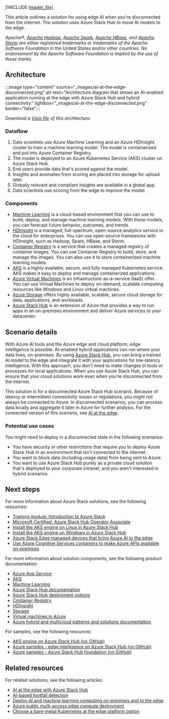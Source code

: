 [!INCLUDE [header_file](../../../includes/sol-idea-header.md)]

This article outlines a solution for using edge AI when you're disconnected from the internet. The solution uses Azure Stack Hub to move AI models to the edge.

*Apache®, [Apache Hadoop](https://hadoop.apache.org), [Apache Spark](http://spark.apache.org), [Apache HBase](http://hbase.apache.org), and [Apache Storm](https://storm.apache.org) are either registered trademarks or trademarks of the Apache Software Foundation in the United States and/or other countries. No endorsement by the Apache Software Foundation is implied by the use of these marks.*

## Architecture

:::image type="content" source="_images/ai-at-the-edge-disconnected.png" alt-text="Architecture diagram that shows an AI-enabled application running at the edge with Azure Stack Hub and hybrid connectivity." lightbox="_images/ai-at-the-edge-disconnected.png" border="false":::

*Download a [Visio file](https://arch-center.azureedge.net/ai-at-the-edge-disconnected.vsdx) of this architecture.*

### Dataflow

1. Data scientists use Azure Machine Learning and an Azure HDInsight cluster to train a machine learning model. The model is containerized and put into Azure Container Registry.
1. The model is deployed to an Azure Kubernetes Service (AKS) cluster on Azure Stack Hub.
1. End users provide data that's scored against the model.
1. Insights and anomalies from scoring are placed into storage for upload later.
1. Globally relevant and compliant insights are available in a global app.
1. Data scientists use scoring from the edge to improve the model.

### Components

* [Machine Learning](https://azure.microsoft.com/services/machine-learning) is a cloud-based environment that you can use to build, deploy, and manage machine learning models. With these models, you can forecast future behavior, outcomes, and trends.
* [HDInsight](https://azure.microsoft.com/services/hdinsight) is a managed, full-spectrum, open-source analytics service in the cloud for enterprises. You can use open-source frameworks with HDInsight, such as Hadoop, Spark, HBase, and Storm.
* [Container Registry](https://azure.microsoft.com/services/container-registry) is a service that creates a managed registry of container images. You can use Container Registry to build, store, and manage the images. You can also use it to store containerized machine learning models.
* [AKS](https://azure.microsoft.com/services/kubernetes-service) is a highly available, secure, and fully managed Kubernetes service. AKS makes it easy to deploy and manage containerized applications.
* [Azure Virtual Machines](https://azure.microsoft.com/services/virtual-machines) is an infrastructure-as-a-service (IaaS) offer. You can use Virtual Machines to deploy on-demand, scalable computing resources like Windows and Linux virtual machines.
* [Azure Storage](https://azure.microsoft.com/services/storage) offers highly available, scalable, secure cloud storage for data, applications, and workloads.
* [Azure Stack Hub](https://azure.microsoft.com/products/azure-stack) is an extension of Azure that provides a way to run apps in an on-premises environment and deliver Azure services to your datacenter.

## Scenario details

With Azure AI tools and the Azure edge and cloud platform, edge intelligence is possible. AI-enabled hybrid applications can run where your data lives, on-premises. By using [Azure Stack Hub](/azure-stack/operator/azure-stack-overview), you can bring a trained AI model to the edge and integrate it with your applications for low-latency intelligence. With this approach, you don't need to make changes in tools or processes for local applications. When you use Azure Stack Hub, you can ensure that your cloud solutions work even when you're disconnected from the internet.

This solution is for a disconnected Azure Stack Hub scenario. Because of latency or intermittent connectivity issues or regulations, you might not always be connected to Azure. In disconnected scenarios, you can process data locally and aggregate it later in Azure for further analysis. For the connected version of this scenario, see [AI at the edge](./ai-at-the-edge.yml).

### Potential use cases

You might need to deploy in a disconnected state in the following scenarios:

* You have security or other restrictions that require you to deploy Azure Stack Hub in an environment that isn't connected to the internet.
* You want to block data (including usage data) from being sent to Azure.
* You want to use Azure Stack Hub purely as a private cloud solution that's deployed to your corporate intranet, and you aren't interested in hybrid scenarios.

## Next steps

For more information about Azure Stack solutions, see the following resources:

* [Training module: Introduction to Azure Stack](/training/modules/intro-to-azure-stack)
* [Microsoft Certified: Azure Stack Hub Operator Associate](/certifications/azure-stack-hub-operator)
* [Install the AKS engine on Linux in Azure Stack Hub](/azure-stack/user/azure-stack-kubernetes-aks-engine-deploy-linux)
* [Install the AKS engine on Windows in Azure Stack Hub](/azure-stack/user/azure-stack-kubernetes-aks-engine-deploy-windows)
* [Azure Stack Edge managed devices that bring Azure AI to the edge](https://azure.microsoft.com/products/azure-stack/edge/#devices)
* [Use Azure Cognitive Services containers to make Azure APIs available on-premises](/azure-stack/user/azure-stack-solution-template-cognitive-services)

For more information about solution components, see the following product documentation:

* [Azure App Service](/azure/app-service)
* [AKS](/azure/aks)
* [Machine Learning](/azure/machine-learning/service)
* [Azure Stack Hub documentation](/azure/azure-stack/user/azure-stack-solution-machine-learning)
* [Azure Stack Hub deployment options](/azure-stack/operator/azure-stack-overview#deployment-options)
* [Container Registry](/azure/container-registry)
* [HDInsight](/azure/hdinsight)
* [Storage](/azure/storage)
* [Virtual machines in Azure](/azure/virtual-machines/)
* [Azure hybrid and multicloud patterns and solutions documentation](/hybrid/app-solutions)

For samples, see the following resources:

* [AKS engine on Azure Stack Hub (on GitHub)](https://github.com/Azure/aks-engine/blob/master/docs/topics/azure-stack.md)
* [Azure samples - edge intelligence on Azure Stack Hub (on GitHub)](https://github.com/Azure-Samples/azure-intelligent-edge-patterns/tree/master/factory-ai-vision)
* [Azure samples - Azure Stack Hub foundation (on GitHub)](https://github.com/Azure-Samples/Azure-Stack-Hub-Foundation-Core)

## Related resources

For related solutions, see the following articles:

* [AI at the edge with Azure Stack Hub](./ai-at-the-edge.yml)
* [AI-based footfall detection](../../solution-ideas/articles/hybrid-footfall-detection.yml)
* [Deploy AI and machine learning computing on-premises and to the edge](../../hybrid/deploy-ai-ml-azure-stack-edge.yml)
* [Azure public multi-access edge compute deployment](../../example-scenario/hybrid/public-multi-access-edge-compute-deployment.yml)
* [Choose a bare-metal Kubernetes at the edge platform option](../../operator-guides/aks/choose-bare-metal-kubernetes.yml)
